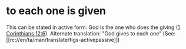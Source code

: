 # to each one is given

This can be stated in active form. God is the one who does the giving ([1 Corinthians 12:6](../12/06.md)). Alternate translation: "God gives to each one" (See: [[rc://en/ta/man/translate/figs-activepassive]])

